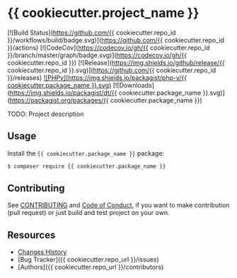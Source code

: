 # {{ cookiecutter.project_name }}

[![Build Status](https://github.com/{{ cookiecutter.repo_id }}/workflows/build/badge.svg)](https://github.com/{{ cookiecutter.repo_id }}/actions)
[![CodeCov](https://codecov.io/gh/{{ cookiecutter.repo_id }}/branch/master/graph/badge.svg)](https://codecov.io/gh/{{ cookiecutter.repo_id }})
[![Release](https://img.shields.io/github/release/{{ cookiecutter.repo_id }}.svg)](https://github.com/{{ cookiecutter.repo_id }}/releases)
[![PHPv](https://img.shields.io/packagist/php-v/{{ cookiecutter.package_name }}.svg)](http://www.php.net)
[![Downloads](https://img.shields.io/packagist/dt/{{ cookiecutter.package_name }}.svg)](https://packagist.org/packages/{{ cookiecutter.package_name }})

TODO: Project description

## Usage

Install the ```{{ cookiecutter.package_name }}``` package:

```bash
$ composer require {{ cookiecutter.package_name }}
```


## Contributing
See [CONTRIBUTING](CONTRIBUTING.md) and [Code of Conduct](CONDUCT.md),
if you want to make contribution (pull request)
or just build and test project on your own.

## Resources

* [Changes History](CHANGES.md)
* [Bug Tracker]({{ cookiecutter.repo_url }}/issues)
* [Authors]({{ cookiecutter.repo_url }}/contributors)
